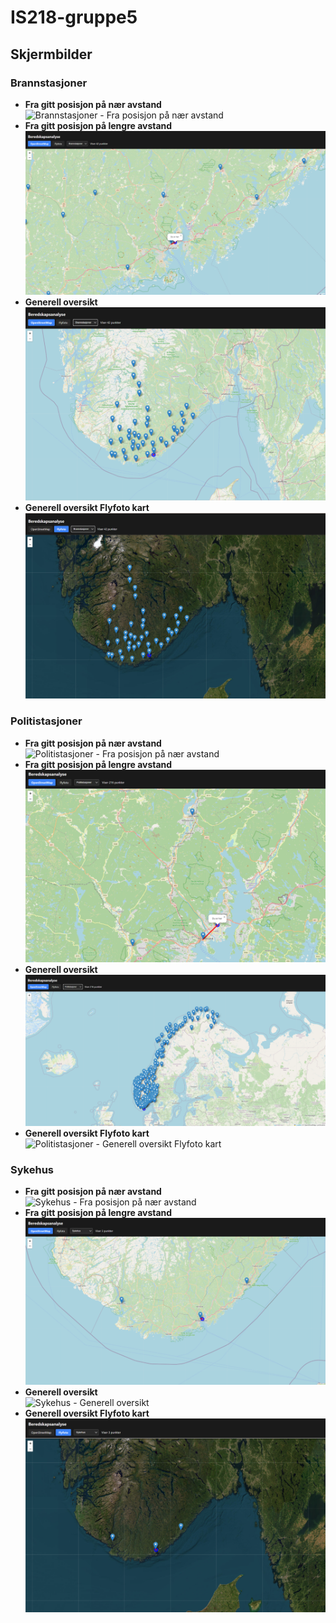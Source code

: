 # IS218-gruppe5


## Skjermbilder

### Brannstasjoner
- **Fra gitt posisjon på nær avstand**  
  ![Brannstasjoner - Fra posisjon på nær avstand](/public/screenshots/brannstasjoner_avstand_nært.png)
- **Fra gitt posisjon på lengre avstand**  
  ![Brannstasjoner - Fra posisjon på lengre avstand](/public/screenshots/brannstasjoner_avstand_stort.png)
- **Generell oversikt**  
  ![Brannstasjoner - Generell oversikt](/public/screenshots/brannstasjoner_oversikt.png)
- **Generell oversikt Flyfoto kart**  
  ![Brannstasjoner - Generell oversikt Flyfoto kart](/public/screenshots/brannstasjoner_oversikt2.png)

### Politistasjoner
- **Fra gitt posisjon på nær avstand**  
  ![Politistasjoner - Fra posisjon på nær avstand](/public/screenshots/politistasjoner_avstand_nært.png)
- **Fra gitt posisjon på lengre avstand**  
  ![Politistasjoner - Fra posisjon på lengre avstand](/public/screenshots/politistasjoner_avstand_stort.png)
- **Generell oversikt**  
  ![Politistasjoner - Generell oversikt](/public/screenshots/politistasjoner_oversikt.png)
- **Generell oversikt Flyfoto kart**  
  ![Politistasjoner - Generell oversikt Flyfoto kart](/public/screenshots/politistasjoner_oversikt2.png)

### Sykehus
- **Fra gitt posisjon på nær avstand**  
  ![Sykehus - Fra posisjon på nær avstand](/public/screenshots/sykehus_avstand_nært.png)
- **Fra gitt posisjon på lengre avstand**  
  ![Sykehus - Fra posisjon på lengre avstand](/public/screenshots/sykehus_avstand_stort.png)
- **Generell oversikt**  
  ![Sykehus - Generell oversikt](/public/screenshots/sykehus_oversikt.png)
- **Generell oversikt Flyfoto kart**  
  ![Sykehus - Generell oversikt Flyfoto kart](/public/screenshots/sykehus_oversikt2.png)
